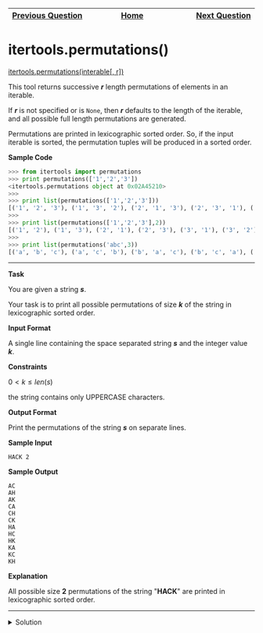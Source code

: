 | <img width=1000>[Previous Question](https://github.com/Kevin-Lago/python-hackerrank-solutions/tree/main/src/)</img> | <img width=1000>[Home](https://github.com/Kevin-Lago/python-hackerrank-solutions)</img> | <img width=1000>[Next Question](https://github.com/Kevin-Lago/python-hackerrank-solutions/tree/main/src/)</img> |
|:---|:---:|---:|

# itertools.permutations()

[itertools.permutations(interable[, r])]()

This tool returns successive ___r___ length permutations of elements in an iterable.

If ___r___ is not specified or is ```None```, then ___r___ defaults to the length of the iterable, and all possible full length permutations are generated.

Permutations are printed in lexicographic sorted order. So, if the input iterable is sorted, the permutation tuples will be produced in a sorted order.

__Sample Code__

```python
>>> from itertools import permutations
>>> print permutations(['1','2','3'])
<itertools.permutations object at 0x02A45210>
>>> 
>>> print list(permutations(['1','2','3']))
[('1', '2', '3'), ('1', '3', '2'), ('2', '1', '3'), ('2', '3', '1'), ('3', '1', '2'), ('3', '2', '1')]
>>> 
>>> print list(permutations(['1','2','3'],2))
[('1', '2'), ('1', '3'), ('2', '1'), ('2', '3'), ('3', '1'), ('3', '2')]
>>>
>>> print list(permutations('abc',3))
[('a', 'b', 'c'), ('a', 'c', 'b'), ('b', 'a', 'c'), ('b', 'c', 'a'), ('c', 'a', 'b'), ('c', 'b', 'a')]
```

---

__Task__

You are given a string ___s___.

Your task is to print all possible permutations of size ___k___ of the string in lexicographic sorted order.

__Input Format__

A single line containing the space separated string ___s___ and the integer value ___k___.

__Constraints__

$0 < k \le len(s)$

the string contains only UPPERCASE characters.

__Output Format__

Print the permutations of the string ___s___ on separate lines.

__Sample Input__

```
HACK 2
```

__Sample Output__

```
AC
AH
AK
CA
CH
CK
HA
HC
HK
KA
KC
KH
```

__Explanation__

All possible size __2__ permutations of the string "__HACK__" are printed in lexicographic sorted order.

---

<details><summary>Solution</summary>
    
```python
import itertools

if __name__ == '__main__':
    s, k = input().split(" ")

    a = sorted(["".join(p) for p in itertools.permutations(s, int(k))])
    [print(a) for a in a]
```
</details>